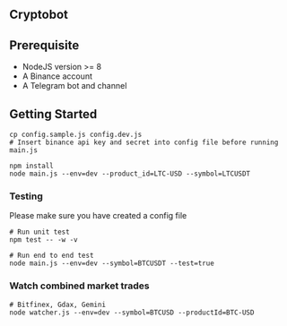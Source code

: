 ## Cryptobot

## Prerequisite
- NodeJS version >= 8
- A Binance account
- A Telegram bot and channel

## Getting Started
```
cp config.sample.js config.dev.js
# Insert binance api key and secret into config file before running main.js

npm install
node main.js --env=dev --product_id=LTC-USD --symbol=LTCUSDT
```

### Testing
Please make sure you have created a config file
```
# Run unit test
npm test -- -w -v

# Run end to end test
node main.js --env=dev --symbol=BTCUSDT --test=true
```

### Watch combined market trades
```
# Bitfinex, Gdax, Gemini
node watcher.js --env=dev --symbol=BTCUSD --productId=BTC-USD
```
